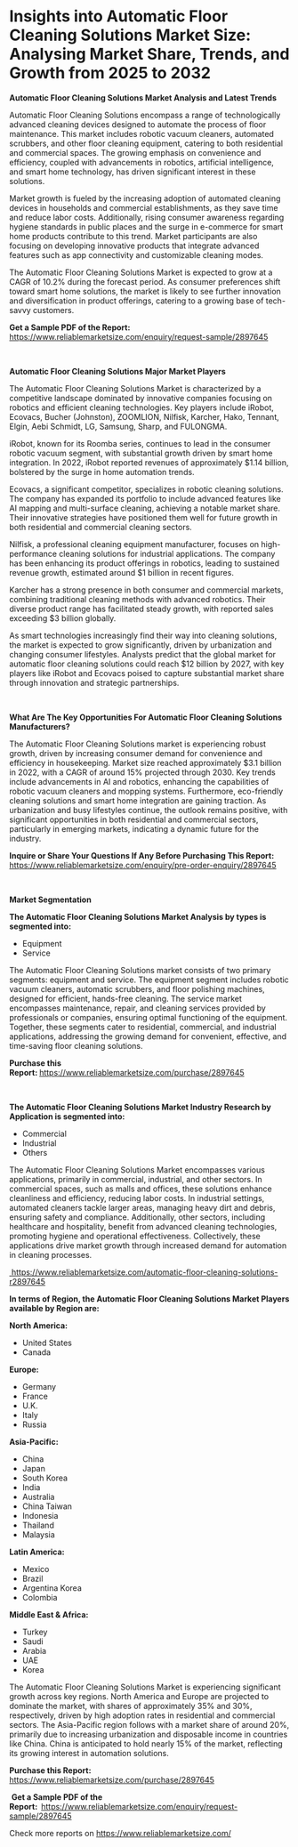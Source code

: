 <p><h1>Insights into Automatic Floor Cleaning Solutions Market Size: Analysing Market Share, Trends, and Growth from 2025 to 2032</h1></p><p><strong>Automatic Floor Cleaning Solutions Market Analysis and Latest Trends</strong></p>
<p><p>Automatic Floor Cleaning Solutions encompass a range of technologically advanced cleaning devices designed to automate the process of floor maintenance. This market includes robotic vacuum cleaners, automated scrubbers, and other floor cleaning equipment, catering to both residential and commercial spaces. The growing emphasis on convenience and efficiency, coupled with advancements in robotics, artificial intelligence, and smart home technology, has driven significant interest in these solutions.</p><p>Market growth is fueled by the increasing adoption of automated cleaning devices in households and commercial establishments, as they save time and reduce labor costs. Additionally, rising consumer awareness regarding hygiene standards in public places and the surge in e-commerce for smart home products contribute to this trend. Market participants are also focusing on developing innovative products that integrate advanced features such as app connectivity and customizable cleaning modes.</p><p>The Automatic Floor Cleaning Solutions Market is expected to grow at a CAGR of 10.2% during the forecast period. As consumer preferences shift toward smart home solutions, the market is likely to see further innovation and diversification in product offerings, catering to a growing base of tech-savvy customers.</p></p>
<p><strong>Get a Sample PDF of the Report:&nbsp;</strong> <a href="https://www.reliablemarketsize.com/enquiry/request-sample/2897645?utm_campaign=1789&utm_medium=2&utm_source=Github&utm_content=ia&utm_term=15032025&utm_id=automatic-floor-cleaning-solutions">https://www.reliablemarketsize.com/enquiry/request-sample/2897645</a></p>
<p>&nbsp;</p>
<p><strong>Automatic Floor Cleaning Solutions Major Market Players</strong></p>
<p><p>The Automatic Floor Cleaning Solutions Market is characterized by a competitive landscape dominated by innovative companies focusing on robotics and efficient cleaning technologies. Key players include iRobot, Ecovacs, Bucher (Johnston), ZOOMLION, Nilfisk, Karcher, Hako, Tennant, Elgin, Aebi Schmidt, LG, Samsung, Sharp, and FULONGMA.</p><p>iRobot, known for its Roomba series, continues to lead in the consumer robotic vacuum segment, with substantial growth driven by smart home integration. In 2022, iRobot reported revenues of approximately $1.14 billion, bolstered by the surge in home automation trends.</p><p>Ecovacs, a significant competitor, specializes in robotic cleaning solutions. The company has expanded its portfolio to include advanced features like AI mapping and multi-surface cleaning, achieving a notable market share. Their innovative strategies have positioned them well for future growth in both residential and commercial cleaning sectors.</p><p>Nilfisk, a professional cleaning equipment manufacturer, focuses on high-performance cleaning solutions for industrial applications. The company has been enhancing its product offerings in robotics, leading to sustained revenue growth, estimated around $1 billion in recent figures.</p><p>Karcher has a strong presence in both consumer and commercial markets, combining traditional cleaning methods with advanced robotics. Their diverse product range has facilitated steady growth, with reported sales exceeding $3 billion globally.</p><p>As smart technologies increasingly find their way into cleaning solutions, the market is expected to grow significantly, driven by urbanization and changing consumer lifestyles. Analysts predict that the global market for automatic floor cleaning solutions could reach $12 billion by 2027, with key players like iRobot and Ecovacs poised to capture substantial market share through innovation and strategic partnerships.</p></p>
<p>&nbsp;</p>
<p><strong>What Are The Key Opportunities For Automatic Floor Cleaning Solutions Manufacturers?</strong></p>
<p><p>The Automatic Floor Cleaning Solutions market is experiencing robust growth, driven by increasing consumer demand for convenience and efficiency in housekeeping. Market size reached approximately $3.1 billion in 2022, with a CAGR of around 15% projected through 2030. Key trends include advancements in AI and robotics, enhancing the capabilities of robotic vacuum cleaners and mopping systems. Furthermore, eco-friendly cleaning solutions and smart home integration are gaining traction. As urbanization and busy lifestyles continue, the outlook remains positive, with significant opportunities in both residential and commercial sectors, particularly in emerging markets, indicating a dynamic future for the industry.</p></p>
<p><strong>Inquire or Share Your Questions If Any Before Purchasing This Report:</strong> <a href="https://www.reliablemarketsize.com/enquiry/pre-order-enquiry/2897645?utm_campaign=1789&utm_medium=2&utm_source=Github&utm_content=ia&utm_term=15032025&utm_id=automatic-floor-cleaning-solutions">https://www.reliablemarketsize.com/enquiry/pre-order-enquiry/2897645</a></p>
<p>&nbsp;</p>
<p><strong>Market Segmentation</strong></p>
<p><strong>The Automatic Floor Cleaning Solutions Market Analysis by types is segmented into:</strong></p>
<p><ul><li>Equipment</li><li>Service</li></ul></p>
<p><p>The Automatic Floor Cleaning Solutions market consists of two primary segments: equipment and service. The equipment segment includes robotic vacuum cleaners, automatic scrubbers, and floor polishing machines, designed for efficient, hands-free cleaning. The service market encompasses maintenance, repair, and cleaning services provided by professionals or companies, ensuring optimal functioning of the equipment. Together, these segments cater to residential, commercial, and industrial applications, addressing the growing demand for convenient, effective, and time-saving floor cleaning solutions.</p></p>
<p><strong>Purchase this Report:&nbsp;</strong><a href="https://www.reliablemarketsize.com/purchase/2897645?utm_campaign=1789&utm_medium=2&utm_source=Github&utm_content=ia&utm_term=15032025&utm_id=automatic-floor-cleaning-solutions">https://www.reliablemarketsize.com/purchase/2897645</a></p>
<p>&nbsp;</p>
<p><strong>The Automatic Floor Cleaning Solutions Market Industry Research by Application is segmented into:</strong></p>
<p><ul><li>Commercial</li><li>Industrial</li><li>Others</li></ul></p>
<p><p>The Automatic Floor Cleaning Solutions Market encompasses various applications, primarily in commercial, industrial, and other sectors. In commercial spaces, such as malls and offices, these solutions enhance cleanliness and efficiency, reducing labor costs. In industrial settings, automated cleaners tackle larger areas, managing heavy dirt and debris, ensuring safety and compliance. Additionally, other sectors, including healthcare and hospitality, benefit from advanced cleaning technologies, promoting hygiene and operational effectiveness. Collectively, these applications drive market growth through increased demand for automation in cleaning processes.</p></p>
<p><a href="https://www.reliablemarketsize.com/automatic-floor-cleaning-solutions-r2897645?utm_campaign=1789&utm_medium=2&utm_source=Github&utm_content=ia&utm_term=15032025&utm_id=automatic-floor-cleaning-solutions">&nbsp;https://www.reliablemarketsize.com/automatic-floor-cleaning-solutions-r2897645</a></p>
<p><strong>In terms of Region, the Automatic Floor Cleaning Solutions Market Players available by Region are:</strong></p>
<p>
    <p> <strong> North America: </strong>
        <ul>
            <li>United States</li>
            <li>Canada</li>
        </ul>
        </p> 
    <p> <strong> Europe: </strong>
        <ul>
            <li>Germany</li>
            <li>France</li>
            <li>U.K.</li>
            <li>Italy</li>
            <li>Russia</li>
        </ul>
        </p> 
    <p> <strong> Asia-Pacific: </strong>
        <ul>
            <li>China</li>
            <li>Japan</li>
            <li>South Korea</li>
            <li>India</li>
            <li>Australia</li>
            <li>China Taiwan</li>
            <li>Indonesia</li>
            <li>Thailand</li>
            <li>Malaysia</li>
        </ul>
        </p> 
    <p> <strong> Latin America: </strong>
        <ul>
            <li>Mexico</li>
            <li>Brazil</li>
            <li>Argentina Korea</li>
            <li>Colombia</li>
        </ul>
        </p> 
    <p> <strong> Middle East & Africa: </strong>
        <ul>
            <li>Turkey</li>
            <li>Saudi</li>
            <li>Arabia</li>
            <li>UAE</li>
            <li>Korea</li>
        </ul>
    </p>
    </p>
<p><p>The Automatic Floor Cleaning Solutions Market is experiencing significant growth across key regions. North America and Europe are projected to dominate the market, with shares of approximately 35% and 30%, respectively, driven by high adoption rates in residential and commercial sectors. The Asia-Pacific region follows with a market share of around 20%, primarily due to increasing urbanization and disposable income in countries like China. China is anticipated to hold nearly 15% of the market, reflecting its growing interest in automation solutions.</p></p>
<p><strong>Purchase this Report: </strong><a href="https://www.reliablemarketsize.com/purchase/2897645?utm_campaign=1789&utm_medium=2&utm_source=Github&utm_content=ia&utm_term=15032025&utm_id=automatic-floor-cleaning-solutions">https://www.reliablemarketsize.com/purchase/2897645</a></p>
<p>&nbsp;<strong>Get a Sample PDF of the Report:&nbsp;&nbsp;</strong><a href="https://www.reliablemarketsize.com/enquiry/request-sample/2897645?utm_campaign=1789&utm_medium=2&utm_source=Github&utm_content=ia&utm_term=15032025&utm_id=automatic-floor-cleaning-solutions">https://www.reliablemarketsize.com/enquiry/request-sample/2897645</a></p>
<p><strong></strong></p>
<p>Check more reports on <a href="https://www.reliablemarketsize.com/?utm_campaign=1789&utm_medium=2&utm_source=Github&utm_content=ia&utm_term=15032025&utm_id=automatic-floor-cleaning-solutions">https://www.reliablemarketsize.com/</a></p>